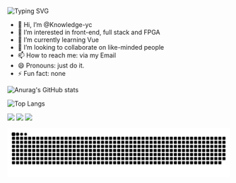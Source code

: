 ![Typing SVG](https://readme-typing-svg.demolab.com/?lines=Welcome+to+Knowledge-yc!;Always+act+with+intention+and+passion.)

- 👋 Hi, I’m @Knowledge-yc
- 👀 I’m interested in front-end, full stack and FPGA
- 🌱 I’m currently learning Vue
- 💞️ I’m looking to collaborate on like-minded people
- 📫 How to reach me: via my Email
- 😄 Pronouns: just do it.
- ⚡ Fun fact: none

<!-- GitHub 统计卡片 -->
![Anurag's GitHub stats](https://github-readme-stats.vercel.app/api?username=knowledge-yc)

<!-- GitHub 使用语言统计 -->
![Top Langs](https://github-readme-stats.vercel.app/api/top-langs/?username=knowledge-yc)


<!-- GitHub 徽章 -->
<img src="https://img.shields.io/badge/-HTML5-E34F26?style=flat-square&logo=html5&logoColor=white" /> <img src="https://img.shields.io/badge/-CSS3-1572B6?style=flat-square&logo=css3" /> <img src="https://img.shields.io/badge/-JavaScript-oringe?style=flat-square&logo=javascript" />

<!-- 贪吃蛇 -->
<picture>
  <source media="(prefers-color-scheme: dark)" srcset="https://raw.githubusercontent.com/knowledge-yc/knowledge-yc/output/github-contribution-grid-snake-dark.svg">
  <source media="(prefers-color-scheme: light)" srcset="https://raw.githubusercontent.com/knowledge-yc/knowledge-yc/output/github-contribution-grid-snake.svg">
  <img alt="github contribution grid snake animation" src="https://raw.githubusercontent.com/knowledge-yc/knowledge-yc/output/github-contribution-grid-snake.svg">
</picture>

<!---
Knowledge-yc/Knowledge-yc is a ✨ special ✨ repository because its `README.md` (this file) appears on your GitHub profile.
You can click the Preview link to take a look at your changes.
--->
